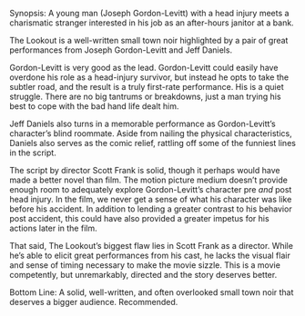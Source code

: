 Synopsis: A young man (Joseph Gordon-Levitt) with a head injury meets a charismatic stranger interested in his job as an after-hours janitor at a bank.

The Lookout is a well-written small town noir highlighted by a pair of great performances from Joseph Gordon-Levitt and Jeff Daniels.

Gordon-Levitt is very good as the lead.  Gordon-Levitt could easily have overdone his role as a head-injury survivor, but instead he opts to take the subtler road, and the result is a truly first-rate performance.  His is a quiet struggle.  There are no big tantrums or breakdowns, just a man trying his best to cope with the bad hand life dealt him. 

Jeff Daniels also turns in a memorable performance as Gordon-Levitt’s character’s blind roommate.  Aside from nailing the physical characteristics, Daniels also serves as the comic relief, rattling off some of the funniest lines in the script.

The script by director Scott Frank is solid, though it perhaps would have made a better novel than film.  The motion picture medium doesn’t provide enough room to adequately explore Gordon-Levitt’s character pre <em>and</em> post head injury.  In the film, we never get a sense of what his character was like before his accident.  In addition to lending a greater contrast to his behavior post accident, this could have also provided a greater impetus for his actions later in the film.

That said, The Lookout’s biggest flaw lies in Scott Frank as a director.  While he’s able to elicit great performances from his cast, he lacks the visual flair and sense of timing necessary to make the movie sizzle. This is a movie competently, but unremarkably, directed and the story deserves better.

Bottom Line: A solid, well-written, and often overlooked small town noir that deserves a bigger audience.  Recommended.